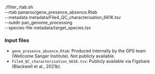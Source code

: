 ./filter_rtab.sh \
  --rtab panaroo/gene_presence_absence.Rtab \
  --metadata metadata/File4_QC_characterisation_661K.tsv \
  --outdir pan_genome_processing \
  --species-file metadata/target_species.tsv


### Input files
- `gene_presence_absence.Rtab`: Produced internally by the GPS team (Wellcome Sanger Institute). Not publicly available.  
- `File4_QC_characterisation_661K.tsv`: Publicly available via Figshare (Blackwell et al., 2021b).  

